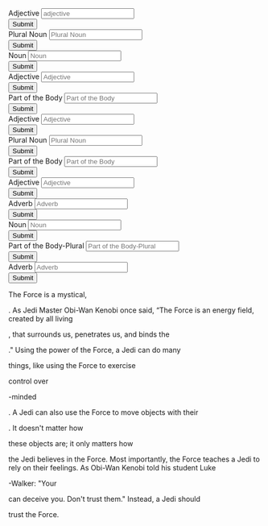 <section id="user-input">
    <form method="get">
        <div>
            <label for="adjective1">Adjective</label>
            <input type="text" name="adjective1" placeholder="adjective" />
        </div>
        <!-- Button for the user to click when submiting the form -->
        <input type="submit" />
        <div>
            <label for="plural-noun1">Plural Noun</label>
            <input type="text" name="plural-noun1"
            placeholder="Plural Noun" />
        </div>
        <input type="submit" />
        <div>
            <label for="noun1">Noun</label>
            <input type="text" name="noun1"
            placeholder="Noun" />
        </div>
        <input type="submit" />
        <div>
            <label for="adjective2">Adjective</label>
            <input type="text" name="adjective2"
            placeholder="Adjective" />
        </div>
        <input type="submit" />
        <div>
            <label for="part_of_the_body1">Part of the Body</label>
            <input type="text" name="part_of_the_body1"
            placeholder="Part of the Body" />
        </div>
        <input type="submit" />
        <div>
            <label for="adjective3">Adjective</label>
            <input type="text" name="adjective3"
            placeholder="Adjective" />
        </div>
        <input type="submit" />
        <div>
            <label for="plural-noun2">Plural Noun</label>
            <input type="text" name="plural-noun2"
            placeholder="Plural Noun" />
        </div>
        <input type="submit" />
        <div>
            <label for="part_of_the_body2">Part of the Body</label>
            <input type="text" name="part_of_the_body2"
            placeholder="Part of the Body" />
        </div>
        <input type="submit" />
        <div>
            <label for="adjective4">Adjective</label>
            <input type="text" name="adjective4"
            placeholder="Adjective" />
        </div>
        <input type="submit" />
        <div>
            <label for="adverb1">Adverb</label>
            <input type="text" name="adverb1"
            placeholder="Adverb" />
        </div>
        <input type="submit" />
        <div>
            <label for="noun2">Noun</label>
            <input type="text" name="noun2"
            placeholder="Noun" />
        </div>
        <input type="submit" />
        <div>
            <label for="part_of_the_body_-_plural">Part of the Body-Plural</label>
            <input type="text" name="part_of_the_body_-_plural"
            placeholder="Part of the Body-Plural" />
        </div>
        <input type="submit" />
        <div>
            <label for="adverb2">Adverb</label>
            <input type="text" name="adverb2"
            placeholder="Adverb" />
        </div>
        <input type="submit" />
    </form>
</section>

<!-- The madlib we will populate -->
<section id="madlib">
    <!-- we wrap the mad lib in a paragraph tag, inside of this we will need something to place the text into that the user submits. I am using a span because it displays on the page inline instead of something that would cause a linebreak to happen, such as another p tag or div.  The id is a tag we can use to specify which field this is, I am naming it the same as the name on the form input to keep things simple, it could be anything as long as it is unique. -->
    <p>The Force is a mystical, <span id="adjective1"></span></p>. As Jedi Master Obi-Wan Kenobi once said, “The Force is an energy field, created by all living <span id="plural-noun1"></span></p>, that surrounds us, penetrates us, and binds the <span id="noun1"></span></p>." Using the power of the Force, a Jedi can do many <span id="adjective2"></span></p> things, like using the Force to exercise <span id="part_of_the_body1"></span></p> control over <span id="adjective3"></span></p>-minded <span id="plural_noun2"></span></p>. A Jedi can also use the Force to move objects with their <span id="part_of_the_body2"></span></p>. It doesn't matter how <span id="adjective4"></span></p> these objects are; it only matters how <span id="adverb1"></span></p> the Jedi believes in the Force. Most importantly, the Force teaches a Jedi to rely on their feelings. As Obi-Wan Kenobi told his student Luke <span id="noun2"></span></p>-Walker: "Your <span id="part_of_the_body_-_plural"></span></p> can deceive you. Don't trust them." Instead, a Jedi should <span id="adverb2"></span></p> trust the Force.
</section>

<!-- We will be putting code inside of script to handle the logic of how to handle the madlib population -->
<script>

</script>